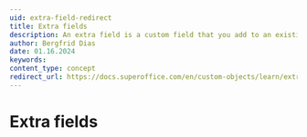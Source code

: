```yaml
---
uid: extra-field-redirect
title: Extra fields
description: An extra field is a custom field that you add to an existing SuperOffice database table in Service.
author: Bergfrid Dias
date: 01.16.2024
keywords:
content_type: concept
redirect_url: https://docs.superoffice.com/en/custom-objects/learn/extra-field.html
---
```


# Extra fields
